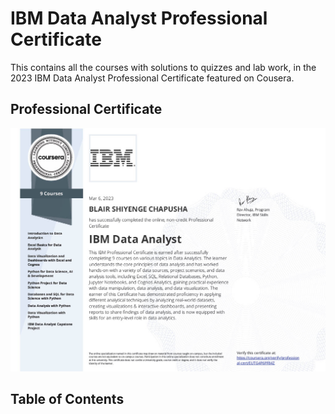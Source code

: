 # IBM Data Analyst Professional Certificate
 This contains all the courses with solutions to quizzes and lab work, in the 2023 IBM Data Analyst Professional Certificate featured on Cousera.

## Professional Certificate
![certificate image](images/cousera-certificate-ibmdapc-2023.jpg)

## Table of Contents
